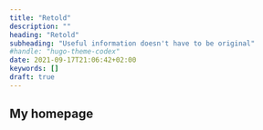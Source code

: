 ```yaml
---
title: "Retold"
description: ""
heading: "Retold"
subheading: "Useful information doesn't have to be original"
#handle: "hugo-theme-codex"
date: 2021-09-17T21:06:42+02:00
keywords: []
draft: true
---
```


## My homepage